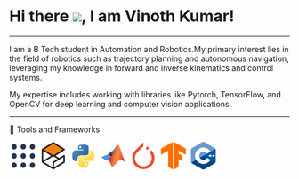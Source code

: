 # Hi there <img src="https://raw.githubusercontent.com/MartinHeinz/MartinHeinz/master/wave.gif" width="30px">, I am Vinoth Kumar!

---

I am a B Tech student in Automation and Robotics.My primary interest lies in the field of robotics such as trajectory planning and autonomous navigation, leveraging my knowledge in forward and inverse kinematics and control systems.

My expertise includes working with libraries like Pytorch, TensorFlow, and OpenCV for deep learning and computer vision applications.

---
🧰 Tools and Frameworks


<img src="https://github.com/devicons/devicon/blob/master/icons/ros/ros-original.svg" alt="ROS logo" width="50" height="50" /> <img 
src="https://github.com/devicons/devicon/blob/master/icons/gazebo/gazebo-original.svg" alt="Gazebo logo" width="50" height="50" /> <img 
src="https://github.com/devicons/devicon/blob/master/icons/python/python-original.svg" alt="Python logo" width="50" height="50" /> <img 
src="https://github.com/devicons/devicon/blob/master/icons/matlab/matlab-original.svg" alt="Matlab logo" width="50" height="50" /> <img 
src="https://github.com/devicons/devicon/blob/master/icons/pytorch/pytorch-original.svg" alt="Pytorch logo" width="50" height="50" /> <img 
src="https://github.com/devicons/devicon/blob/master/icons/tensorflow/tensorflow-original.svg" alt="Tensorflow logo" width="50" height="50" /> <img 
src="https://github.com/devicons/devicon/blob/master/icons/cplusplus/cplusplus-original.svg" alt="CPlusPlus logo" width="50" height="50" />
<!--
**Vinothhk/Vinothhk** is a ✨ _special_ ✨ repository because its `README.md` (this file) appears on your GitHub profile.

Here are some ideas to get you started:

- 🔭 I’m currently working on ...
- 🌱 I’m currently learning ...
- 👯 I’m looking to collaborate on ...
- 🤔 I’m looking for help with ...
- 💬 Ask me about ...
- 📫 How to reach me: ...
- 😄 Pronouns: ...
- ⚡ Fun fact: ...
-->
